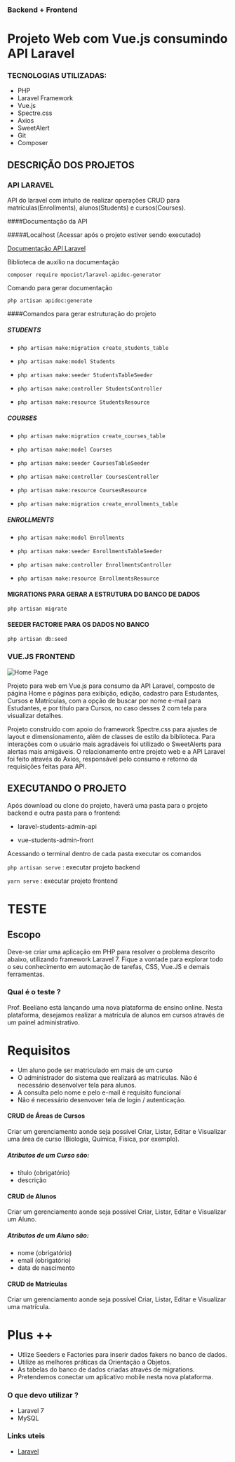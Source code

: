 ### Backend + Frontend 
# Projeto Web  com Vue.js consumindo API Laravel


### TECNOLOGIAS UTILIZADAS:

- PHP 
- Laravel Framework
- Vue.js
- Spectre.css
- Axios
- SweetAlert
- Git
- Composer

## DESCRIÇÃO DOS PROJETOS

### API LARAVEL
API do laravel com intuíto de realizar operações CRUD para matrículas(Enrollments), alunos(Students) e cursos(Courses).

####Documentação da API

#####Localhost (Acessar após o projeto estiver sendo executado)

[Documentação API Laravel](http://localhost:8000/docs/#admin-students-api "Documentação API Laravel")

Biblioteca de auxílio na documentação

`composer require mpociot/laravel-apidoc-generator`

Comando para gerar documentação 

`php artisan apidoc:generate`

####Comandos para gerar estruturação do projeto
##### STUDENTS
- `php artisan make:migration create_students_table`

- `php artisan make:model Students`

- `php artisan make:seeder StudentsTableSeeder`

- `php artisan make:controller StudentsController`

- `php artisan make:resource StudentsResource`

##### COURSES
- `php artisan make:migration create_courses_table`

- `php artisan make:model Courses`

- `php artisan make:seeder CoursesTableSeeder`

- `php artisan make:controller CoursesController`

- `php artisan make:resource CoursesResource`

- `php artisan make:migration create_enrollments_table`

##### ENROLLMENTS
- `php artisan make:model Enrollments`

- `php artisan make:seeder EnrollmentsTableSeeder`

- `php artisan make:controller EnrollmentsController`

- `php artisan make:resource EnrollmentsResource `

#### MIGRATIONS PARA GERAR A ESTRUTURA DO BANCO DE DADOS
`php artisan migrate`
#### SEEDER FACTORIE PARA OS DADOS NO BANCO
`php artisan db:seed`


### VUE.JS FRONTEND

![Home Page](https://imgur.com/gallery/yxirTi3 "Home Page Vue.js")

Projeto para web em Vue.js para consumo da API Laravel, composto de página Home e páginas para exibição, edição, cadastro para Estudantes, Cursos e Matrículas, com a opção de buscar por nome e-mail para Estudantes, e por título para Cursos, no caso desses 2 com tela para visualizar detalhes.

Projeto construído com apoio do framework Spectre.css para ajustes de layout e dimensionamento, além de classes de estilo da biblioteca. Para interações com o usuário mais agradáveis foi utilizado o SweetAlerts para alertas mais amigáveis. O relacionamento entre projeto web e a API Laravel foi feito através do Axios, responsável pelo consumo e retorno da requisições feitas para API.

## EXECUTANDO O PROJETO
Após download ou clone do projeto,  haverá uma pasta para o projeto backend e outra pasta para o frontend:

- laravel-students-admin-api

- vue-students-admin-front

Acessando o terminal dentro de cada pasta executar os comandos

`php artisan serve` : executar projeto backend

`yarn serve` : executar projeto frontend


# TESTE

## Escopo
Deve-se criar uma aplicação em PHP para resolver o problema descrito abaixo, utilizando framework Laravel 7. Fique a vontade para explorar todo o seu conhecimento em automação de tarefas, CSS, Vue.JS e demais ferramentas.

### Qual é o teste ?
Prof. Beeliano está lançando uma nova plataforma de ensino online. Nesta plataforma, desejamos realizar a matrícula de alunos em cursos através de um painel administrativo. 

# Requisitos
- Um aluno pode ser matriculado em mais de um curso
- O administrador do sistema que realizará as matrículas. Não é necessário desenvolver tela para alunos.
- A consulta pelo nome e pelo e-mail é requisito funcional
- Não é necessário desenvover tela de login / autenticação. 

#### CRUD de Áreas de Cursos
Criar um gerenciamento aonde seja possível Criar, Listar, Editar e Visualizar uma área de curso (Biologia, Química, Física, por exemplo). 

##### Atributos de um Curso são:
- título (obrigatório)
- descrição 

#### CRUD de Alunos
Criar um gerenciamento aonde seja possível Criar, Listar, Editar e Visualizar um Aluno. 

##### Atributos de um Aluno são:
- nome (obrigatório)
- email (obrigatório)
- data de nascimento

#### CRUD de Matrículas
Criar um gerenciamento aonde seja possível Criar, Listar, Editar e Visualizar uma matrícula. 

# Plus ++ 
- Utlize Seeders e Factories para inserir dados fakers no banco de dados.
- Utilize as melhores práticas da Orientação a Objetos.
- As tabelas do banco de dados criadas através de migrations.
- Pretendemos conectar um aplicativo mobile nesta nova plataforma. 

### O que devo utilizar ?
- Laravel 7
- MySQL

### Links uteis
- [Laravel](https://laravel.com/docs/7.x)
